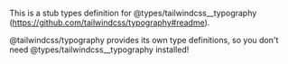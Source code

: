 This is a stub types definition for @types/tailwindcss__typography (https://github.com/tailwindcss/typography#readme).

@tailwindcss/typography provides its own type definitions, so you don't need @types/tailwindcss__typography installed!
